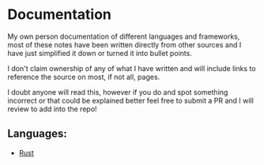 # Documentation

My own person documentation of different languages and frameworks, most of these notes have been written directly from other sources and I have just simplified it down or turned it into bullet points.

I don't claim ownership of any of what I have written and will include links to reference the source on most, if not all, pages.

I doubt anyone will read this, however if you do and spot something incorrect or that could be explained better feel free to submit a PR and I will review to add into the repo!

## Languages:
- [Rust](Rust/README.md)